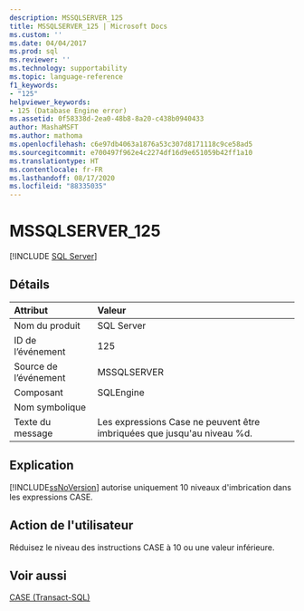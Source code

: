 ```yaml
---
description: MSSQLSERVER_125
title: MSSQLSERVER_125 | Microsoft Docs
ms.custom: ''
ms.date: 04/04/2017
ms.prod: sql
ms.reviewer: ''
ms.technology: supportability
ms.topic: language-reference
f1_keywords:
- "125"
helpviewer_keywords:
- 125 (Database Engine error)
ms.assetid: 0f58338d-2ea0-48b8-8a20-c438b0940433
author: MashaMSFT
ms.author: mathoma
ms.openlocfilehash: c6e97db4063a1876a53c307d8171118c9ce58ad5
ms.sourcegitcommit: e700497f962e4c2274df16d9e651059b42ff1a10
ms.translationtype: HT
ms.contentlocale: fr-FR
ms.lasthandoff: 08/17/2020
ms.locfileid: "88335035"
---
```

# <a name="mssqlserver_125"></a>MSSQLSERVER_125
 [!INCLUDE [SQL Server](../../includes/applies-to-version/sqlserver.md)]
  
## <a name="details"></a>Détails  
  
| Attribut | Valeur |  
| :-------- | :---- |  
|Nom du produit|SQL Server|  
|ID de l’événement|125|  
|Source de l’événement|MSSQLSERVER|  
|Composant|SQLEngine|  
|Nom symbolique||  
|Texte du message|Les expressions Case ne peuvent être imbriquées que jusqu'au niveau %d.|  
  
## <a name="explanation"></a>Explication  
[!INCLUDE[ssNoVersion](../../includes/ssnoversion-md.md)] autorise uniquement 10 niveaux d'imbrication dans les expressions CASE.  
  
## <a name="user-action"></a>Action de l'utilisateur  
Réduisez le niveau des instructions CASE à 10 ou une valeur inférieure.  
  
## <a name="see-also"></a>Voir aussi  
[CASE &#40;Transact-SQL&#41;](~/t-sql/language-elements/case-transact-sql.md)  
  
